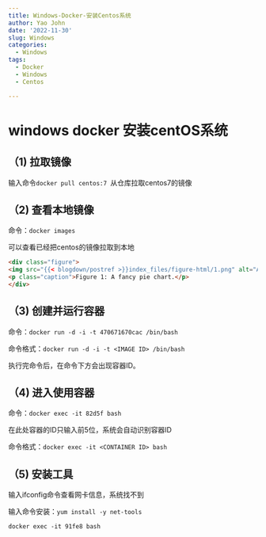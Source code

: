 ```yaml
---
title: Windows-Docker-安装Centos系统
author: Yao John
date: '2022-11-30'
slug: Windows
categories:
  - Windows
tags:
  - Docker
  - Windows
  - Centos

---
```


# windows docker 安装centOS系统

## （1)  拉取镜像

输入命令`docker pull centos:7 `从仓库拉取centos7的镜像

## （2)  查看本地镜像

命令：`docker images`

可以查看已经把centos的镜像拉取到本地

```html
<div class="figure">
<img src="{{< blogdown/postref >}}index_files/figure-html/1.png" alt="A fancy pie chart." width="672" />
<p class="caption">Figure 1: A fancy pie chart.</p>
</div>
```

## （3)  创建并运行容器

命令：`docker run -d -i -t 470671670cac /bin/bash`

命令格式：`docker run -d -i -t <IMAGE ID> /bin/bash`

执行完命令后，在命令下方会出现容器ID。

## （4)  进入使用容器

命令：`docker exec -it 82d5f bash`

在此处容器的ID只输入前5位，系统会自动识别容器ID

命令格式：`docker exec -it <CONTAINER ID> bash`

## （5)  安装工具

输入ifconfig命令查看网卡信息，系统找不到

输入命令安装：`yum install -y net-tools`

`docker exec -it 91fe8 bash`